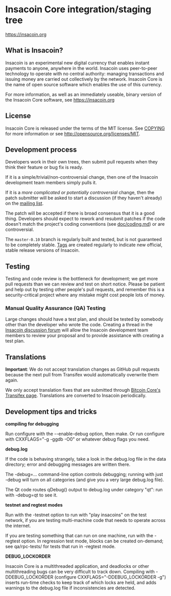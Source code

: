 Insacoin Core integration/staging tree
=====================================

https://insacoin.org

What is Insacoin?
----------------

Insacoin is an experimental new digital currency that enables instant payments to
anyone, anywhere in the world. Insacoin uses peer-to-peer technology to operate
with no central authority: managing transactions and issuing money are carried
out collectively by the network. Insacoin Core is the name of open source
software which enables the use of this currency.

For more information, as well as an immediately useable, binary version of
the Insacoin Core software, see https://insacoin.org

License
-------

Insacoin Core is released under the terms of the MIT license. See [COPYING](COPYING) for more
information or see http://opensource.org/licenses/MIT.

Development process
-------------------

Developers work in their own trees, then submit pull requests when they think
their feature or bug fix is ready.

If it is a simple/trivial/non-controversial change, then one of the Insacoin
development team members simply pulls it.

If it is a *more complicated or potentially controversial* change, then the patch
submitter will be asked to start a discussion (if they haven't already) on the
[mailing list](https://groups.google.com/forum/#!forum/insacoin-dev).

The patch will be accepted if there is broad consensus that it is a good thing.
Developers should expect to rework and resubmit patches if the code doesn't
match the project's coding conventions (see [doc/coding.md](doc/coding.md)) or are
controversial.

The `master-0.10` branch is regularly built and tested, but is not guaranteed to be
completely stable. [Tags](https://github.com/insacoin-project/insacoin/tags) are created
regularly to indicate new official, stable release versions of Insacoin.

Testing
-------

Testing and code review is the bottleneck for development; we get more pull
requests than we can review and test on short notice. Please be patient and help out by testing
other people's pull requests, and remember this is a security-critical project where any mistake might cost people
lots of money.

### Manual Quality Assurance (QA) Testing

Large changes should have a test plan, and should be tested by somebody other
than the developer who wrote the code.
Creating a thread in the [Insacoin discussion forum](https://insacointalk.org/index.php?board=2.0) will allow the Insacoin
development team members to review your proposal and to provide assistance with creating a test plan. 


Translations
------------

**Important**: We do not accept translation changes as GitHub pull requests because the next
pull from Transifex would automatically overwrite them again.

We only accept translation fixes that are submitted through [Bitcoin Core's Transifex page](https://www.transifex.com/projects/p/bitcoin/).
Translations are converted to Insacoin periodically.

Development tips and tricks
---------------------------

**compiling for debugging**

Run configure with the --enable-debug option, then make. Or run configure with
CXXFLAGS="-g -ggdb -O0" or whatever debug flags you need.

**debug.log**

If the code is behaving strangely, take a look in the debug.log file in the data directory;
error and debugging messages are written there.

The -debug=... command-line option controls debugging; running with just -debug will turn
on all categories (and give you a very large debug.log file).

The Qt code routes qDebug() output to debug.log under category "qt": run with -debug=qt
to see it.

**testnet and regtest modes**

Run with the -testnet option to run with "play insacoins" on the test network, if you
are testing multi-machine code that needs to operate across the internet.

If you are testing something that can run on one machine, run with the -regtest option.
In regression test mode, blocks can be created on-demand; see qa/rpc-tests/ for tests
that run in -regtest mode.

**DEBUG_LOCKORDER**

Insacoin Core is a multithreaded application, and deadlocks or other multithreading bugs
can be very difficult to track down. Compiling with -DDEBUG_LOCKORDER (configure
CXXFLAGS="-DDEBUG_LOCKORDER -g") inserts run-time checks to keep track of which locks
are held, and adds warnings to the debug.log file if inconsistencies are detected.
